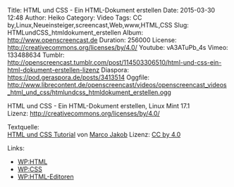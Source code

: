 Title: HTML und CSS - Ein HTML-Dokument erstellen
Date: 2015-03-30 12:48
Author: Heiko
Category: Video
Tags: CC by,Linux,Neueinsteiger,screencast,Web,www,HTML,CSS
Slug: HTMLundCSS_htmldokument_erstellen
Album: http://www.openscreencast.de
Duration: 256000
License: http://creativecommons.org/licenses/by/4.0/
Youtube: vA3ATuPb_4s
Vimeo: 133488634
Tumblr: http://openscreencast.tumblr.com/post/114503306510/html-und-css-ein-html-dokument-erstellen-lizenz
Diaspora: https://pod.geraspora.de/posts/3413514
Oggfile: http://www.librecontent.de/openscreencast/videos/openscreencast_videos_html_und_css/htmlundcss_htmldokument_erstellen.ogg

HTML und CSS - Ein HTML-Dokument erstellen, Linux Mint 17.1  
Lizenz: <http://creativecommons.org/licenses/by/4.0/>  
  
Textquelle:  
[HTML und CSS Tutorial](http://code.makery.ch/library/html-css/de/) von [Marco
Jakob](http://code.makery.ch/about/) Lizenz: [CC by
4.0](http://creativecommons.org/licenses/by/4.0/)

Links:

  * [WP:HTML](http://de.wikipedia.org/wiki/Hypertext_Markup_Language "Link zu wikipedia.org" )
  * [WP:CSS](http://de.wikipedia.org/wiki/Cascading_Style_Sheets "Link zu wikipedia.org" )
  * [WP:HTML-Editoren](http://de.wikipedia.org/wiki/Liste_von_HTML-Editoren "Link zu wikipedia.org" )

